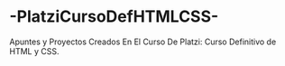 # -PlatziCursoDefHTMLCSS-
Apuntes y Proyectos Creados En El Curso De Platzi: Curso Definitivo de HTML y CSS.
